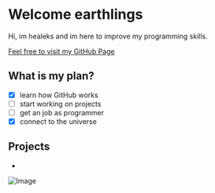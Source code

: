 # Welcome earthlings

Hi, im healeks and im here to improve my programming skills.

[Feel free to visit my GitHub Page](https://github.com/healeks) 

## What is my plan?

- [x] learn how GitHub works
- [ ] start working on projects
- [ ] get an job as programmer
- [x] connect to the universe

## Projects

* 

![Image](http://awallpapershub.com/wp-content/uploads/2018/05/Rick-and-Morty-Wallpapers.jpg)


